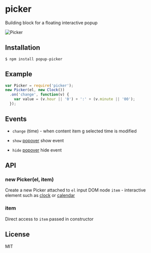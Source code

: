 
# picker

  Building block for a floating interactive popup

  ![Picker](https://gist.github.com/pirxpilot/5011178/raw/9a02c67f55d648cfd65f73d8ff9be81675b79d07/picker-preview.png)


## Installation

    $ npm install popup-picker

## Example

```js
var Picker = require('picker');
new Picker(el, new Clock())
  .on('change', function(v) {
    var value = (v.hour || '0') + ':' + (v.minute || '00');
  });
```

## Events

  - `change` (time) - when content item g selected time is modified

  - `show` [popover] show event
  - `hide` [popover] hide event

## API

### new Picker(el, item)

Create a new Picker attached to `el` input DOM node
`item` - interactive element such as [clock] or [calendar]

### item

Direct access to `item` passed in constructor

## License

  MIT

[popover]: https://github.com/pirxpilot/popover
[clock]: https://github.com/pirxpilot/clock
[calendar]: https://github.com/pirxpilot/calendar